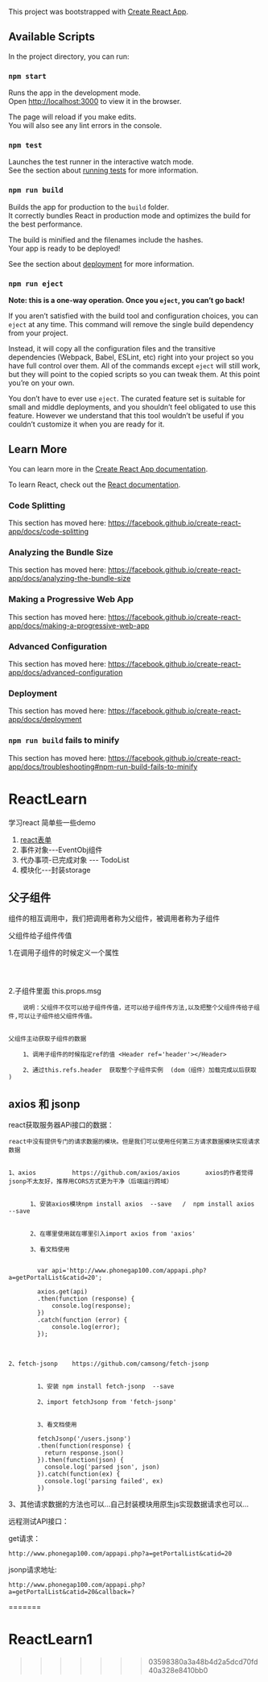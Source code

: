 This project was bootstrapped with [Create React App](https://github.com/facebook/create-react-app).

## Available Scripts

In the project directory, you can run:

### `npm start`

Runs the app in the development mode.<br>
Open [http://localhost:3000](http://localhost:3000) to view it in the browser.

The page will reload if you make edits.<br>
You will also see any lint errors in the console.

### `npm test`

Launches the test runner in the interactive watch mode.<br>
See the section about [running tests](https://facebook.github.io/create-react-app/docs/running-tests) for more information.

### `npm run build`

Builds the app for production to the `build` folder.<br>
It correctly bundles React in production mode and optimizes the build for the best performance.

The build is minified and the filenames include the hashes.<br>
Your app is ready to be deployed!

See the section about [deployment](https://facebook.github.io/create-react-app/docs/deployment) for more information.

### `npm run eject`

**Note: this is a one-way operation. Once you `eject`, you can’t go back!**

If you aren’t satisfied with the build tool and configuration choices, you can `eject` at any time. This command will remove the single build dependency from your project.

Instead, it will copy all the configuration files and the transitive dependencies (Webpack, Babel, ESLint, etc) right into your project so you have full control over them. All of the commands except `eject` will still work, but they will point to the copied scripts so you can tweak them. At this point you’re on your own.

You don’t have to ever use `eject`. The curated feature set is suitable for small and middle deployments, and you shouldn’t feel obligated to use this feature. However we understand that this tool wouldn’t be useful if you couldn’t customize it when you are ready for it.

## Learn More

You can learn more in the [Create React App documentation](https://facebook.github.io/create-react-app/docs/getting-started).

To learn React, check out the [React documentation](https://reactjs.org/).

### Code Splitting

This section has moved here: https://facebook.github.io/create-react-app/docs/code-splitting

### Analyzing the Bundle Size

This section has moved here: https://facebook.github.io/create-react-app/docs/analyzing-the-bundle-size

### Making a Progressive Web App

This section has moved here: https://facebook.github.io/create-react-app/docs/making-a-progressive-web-app

### Advanced Configuration

This section has moved here: https://facebook.github.io/create-react-app/docs/advanced-configuration

### Deployment

This section has moved here: https://facebook.github.io/create-react-app/docs/deployment

### `npm run build` fails to minify

This section has moved here: https://facebook.github.io/create-react-app/docs/troubleshooting#npm-run-build-fails-to-minify

# ReactLearn
学习react 简单些一些demo
1. [react表单](src/components/ReactForm)
2. 事件对象---EventObj组件
3. 代办事项-已完成对象 ---   TodoList
4. 模块化---封装storage

## 父子组件

组件的相互调用中，我们把调用者称为父组件，被调用者称为子组件  
  
父组件给子组件传值

 1.在调用子组件的时候定义一个属性    
 
 <Header msg='首页'></Header>
 
 

2.子组件里面 this.props.msg          


        说明：父组件不仅可以给子组件传值，还可以给子组件传方法,以及把整个父组件传给子组件,可以让子组件给父组件传值。


    父组件主动获取子组件的数据

        1、调用子组件的时候指定ref的值 <Header ref='header'></Header>      
        
        2、通过this.refs.header  获取整个子组件实例  (dom（组件）加载完成以后获取 )

##  axios 和 jsonp
react获取服务器APi接口的数据：


    react中没有提供专门的请求数据的模块。但是我们可以使用任何第三方请求数据模块实现请求数据


    1、axios          https://github.com/axios/axios       axios的作者觉得jsonp不太友好，推荐用CORS方式更为干净（后端运行跨域）


          1、安装axios模块npm install axios  --save   /  npm install axios  --save


          2、在哪里使用就在哪里引入import axios from 'axios'

          3、看文档使用


            var api='http://www.phonegap100.com/appapi.php?a=getPortalList&catid=20';

            axios.get(api)
            .then(function (response) {
                console.log(response);
            })
            .catch(function (error) {
                console.log(error);
            });



    2、fetch-jsonp    https://github.com/camsong/fetch-jsonp


            1、安装 npm install fetch-jsonp  --save

            2、import fetchJsonp from 'fetch-jsonp'


            3、看文档使用

            fetchJsonp('/users.jsonp')
            .then(function(response) {
              return response.json()
            }).then(function(json) {
              console.log('parsed json', json)
            }).catch(function(ex) {
              console.log('parsing failed', ex)
            })

   3、其他请求数据的方法也可以...自己封装模块用原生js实现数据请求也可以...




远程测试API接口：


get请求：

    http://www.phonegap100.com/appapi.php?a=getPortalList&catid=20


jsonp请求地址:

    http://www.phonegap100.com/appapi.php?a=getPortalList&catid=20&callback=?
           
=======
# ReactLearn1

>>>>>>> 03598380a3a48b4d2a5dcd70fd40a328e8410bb0
